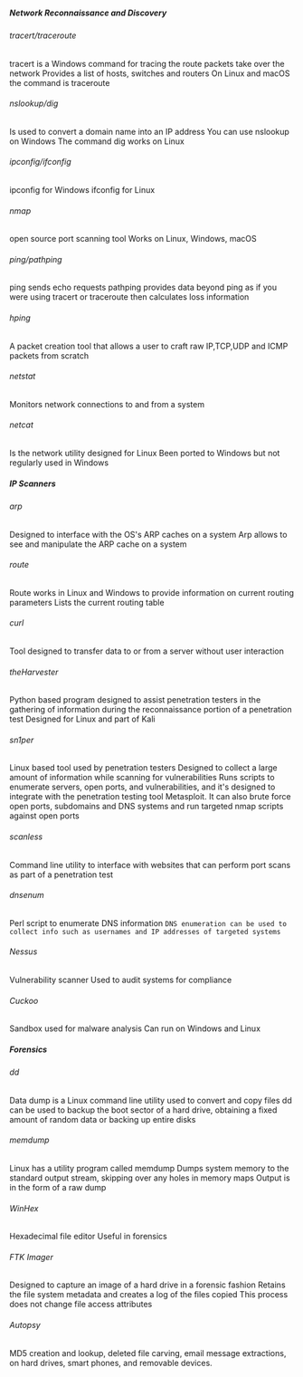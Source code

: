 ##### Network Reconnaissance and Discovery
###### tracert/traceroute
tracert is a Windows command for tracing the route packets take over the network
	Provides a list of hosts, switches and routers
On Linux and macOS the command is traceroute
###### nslookup/dig
Is used to convert a domain name into an IP address
You can use nslookup on Windows
The command dig works on Linux
###### ipconfig/ifconfig
ipconfig for Windows
ifconfig for Linux
###### nmap
open source port scanning tool
Works on Linux, Windows, macOS
###### ping/pathping
ping sends echo requests
pathping provides data beyond ping as if you were using tracert or traceroute  then calculates loss information
###### hping
A packet creation tool that allows a user to craft raw IP,TCP,UDP and ICMP packets from scratch
###### netstat
Monitors network connections to and from a system
###### netcat
Is the network utility designed for Linux
Been ported to Windows but not regularly used in Windows
##### IP Scanners
###### arp
Designed to interface with the OS's ARP caches on a system
Arp allows to see and manipulate the ARP cache on a system
###### route
Route works in Linux and Windows to provide information on current routing parameters
Lists the current routing table
###### curl
Tool designed to transfer data to or from a server without user interaction
###### theHarvester
Python based program designed to assist penetration testers in the gathering of information during the reconnaissance portion of a penetration test
Designed for Linux and part of Kali
###### sn1per
Linux based tool used by penetration testers
Designed to collect a large amount of information while scanning for vulnerabilities
Runs scripts to enumerate servers, open ports, and vulnerabilities, and it's designed to integrate with the penetration testing tool Metasploit.
It can also brute force open ports, subdomains and DNS systems and run targeted nmap scripts against open ports
###### scanless
Command line utility to interface with websites that can perform port scans as part of a penetration test
###### dnsenum
Perl script to enumerate DNS information
`DNS enumeration can be used to collect info such as usernames and IP addresses of targeted systems`
###### Nessus
Vulnerability scanner
Used to audit systems for compliance
###### Cuckoo
Sandbox used for malware analysis
Can run on Windows and Linux
##### Forensics
###### dd 
Data dump is a Linux command line utility used to convert and copy files
dd can be used to backup the boot sector of a hard drive, obtaining a fixed amount of random data or backing up entire disks
###### memdump
Linux has a utility program called memdump
Dumps system memory to the standard output stream, skipping over any holes in memory maps
Output is in the form of a raw dump
###### WinHex
Hexadecimal file editor
Useful in forensics
###### FTK Imager
Designed to capture an image of a hard drive in a forensic fashion
Retains the file system metadata and creates a log of the files copied
This process does not change file access attributes
###### Autopsy
MD5 creation and lookup, deleted file carving, email message extractions, on hard drives, smart phones, and removable devices.
